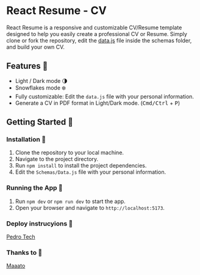 # React Resume - CV

React Resume is a responsive and customizable CV/Resume template designed to help you easily create a professional CV or Resume. Simply clone or fork the repository, edit the [data.js](https://github.com/Maaato/react-resume/blob/master/src/Schemas/Data.js) file inside the schemas folder, and build your own CV.

## Features 🌟

- Light / Dark mode 🌗
- Snowflakes mode ❄️
- Fully customizable: Edit the `data.js` file with your personal information.
- Generate a CV in PDF format in Light/Dark mode. (<kbd>Cmd/Ctrl</kbd> + <kbd>P</kbd>)

## Getting Started 🚀

### Installation 🔧

1. Clone the repository to your local machine.
2. Navigate to the project directory.
3. Run `npm install` to install the project dependencies.
4. Edit the `Schemas/Data.js` file with your personal information.

### Running the App 🏃

1. Run `npm dev` or `npm run dev` to start the app.
2. Open your browser and navigate to `http://localhost:5173`.


### Deploy instrucyions 🚀
[Pedro Tech](https://www.youtube.com/watch?v=hn1IkJk24ow)


### Thanks to 🙏 
[Maaato](https://github.com/Maaato/react-resume)
